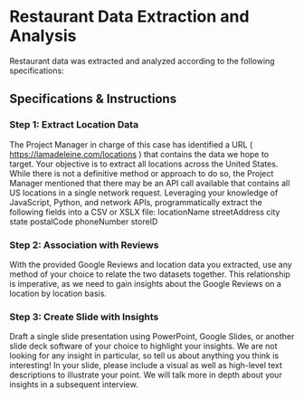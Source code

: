 # Restaurant Data Extraction and Analysis
Restaurant data was extracted and analyzed according to the following specifications:

## Specifications & Instructions
### Step 1: Extract Location Data
The Project Manager in charge of this case has identified a URL (
https://lamadeleine.com/locations
) that contains the data we hope to target.
Your objective is to extract all locations across the United States. While there is not a definitive method or approach to do so, the Project Manager mentioned that there may be an API call available that contains all US locations in a single network request.
Leveraging your knowledge of JavaScript, Python, and network APIs, programmatically extract the following fields into a CSV or XSLX file:
locationName
streetAddress
city
state
postalCode
phoneNumber
storeID

### Step 2: Association with Reviews
With the provided Google Reviews and location data you extracted, use any method of your choice to relate the two datasets together. This relationship is imperative, as we need to gain insights about the Google Reviews on a location by location basis.

### Step 3: Create Slide with Insights
Draft a single slide presentation using PowerPoint, Google Slides, or another slide deck software of your choice to highlight your insights. We are not looking for any insight in particular, so tell us about anything you think is interesting! In your slide, please include a visual as well as high-level text descriptions to illustrate your point. We will talk more in depth about your insights in a subsequent interview.
